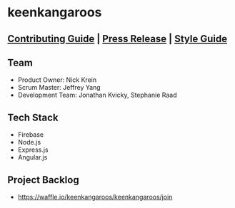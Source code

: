 # keenkangaroos

## [Contributing Guide](CONTRIBUTING.md) | [Press Release](PRESS-RELEASE.md) | [Style Guide](STYLEGUIDE.md) ##

## Team
- Product Owner: Nick Krein
- Scrum Master: Jeffrey Yang
- Development Team: Jonathan Kvicky, Stephanie Raad

## Tech Stack
- Firebase
- Node.js
- Express.js
- Angular.js

## Project Backlog
- https://waffle.io/keenkangaroos/keenkangaroos/join
